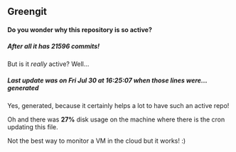 ## Greengit

#### Do you wonder why this repository is so active?

##### After all it has 21596 commits!

But is it *really* active? Well...

##### Last update was on Fri Jul 30 at 16:25:07 when those lines were... generated

Yes, generated, because it certainly helps a lot to have such an active repo!

Oh and there was **27%** disk usage on the machine
where there is the cron updating this file.

Not the best way to monitor a VM in the cloud but it works! :)
